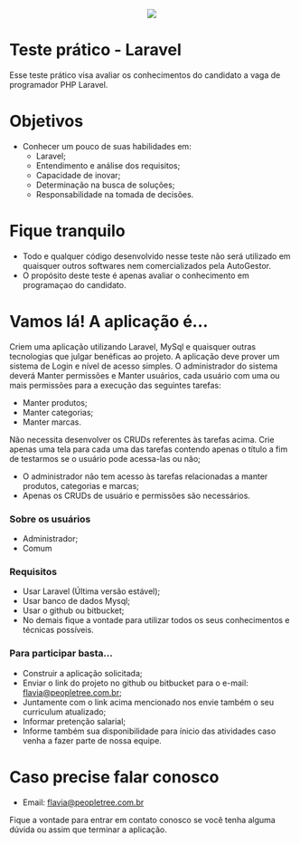 <p align="center"><img src="http://autogestor.net/uploads/1568398574.svg"></p>


# Teste prático - Laravel

Esse teste prático visa avaliar os conhecimentos do candidato a vaga de programador PHP Laravel.

# Objetivos
  - Conhecer um pouco de suas habilidades em:
    - Laravel;
    - Entendimento e análise dos requisitos;
    - Capacidade de inovar;
    - Determinação na busca de soluções;
    - Responsabilidade na tomada de decisões.

# Fique tranquilo
  - Todo e qualquer código desenvolvido nesse teste não será utilizado em quaisquer outros softwares nem comercializados pela AutoGestor.
  - O propósito deste teste é apenas avaliar o conhecimento em programaçao do candidato.

# Vamos lá! A aplicação é...
Criem uma aplicação utilizando Laravel, MySql e quaisquer outras tecnologias que julgar benéficas ao projeto.
A aplicação deve prover um sistema de Login e nível de acesso simples.
O administrador do sistema deverá Manter permissões e Manter usuários, cada usuário com uma ou mais permissões para a execução das seguintes tarefas:
 - Manter produtos;
 - Manter categorias;
 - Manter marcas.
	
Não necessita desenvolver os CRUDs referentes às tarefas acima.
Crie apenas uma tela para cada uma das tarefas contendo apenas o título a fim de testarmos se o usuário pode acessa-las ou não;
- O administrador não tem acesso às tarefas relacionadas a manter produtos, categorias e marcas;
- Apenas os CRUDs de usuário e permissões são necessários. 

### Sobre os usuários
- Administrador;
- Comum

### Requisitos
- Usar Laravel (Última versão estável);
- Usar banco de dados Mysql;
- Usar o github ou bitbucket;
- No demais fique a vontade para utilizar todos os seus conhecimentos e técnicas possíveis.

### Para participar basta...
- Construir a aplicação solicitada;
- Enviar o link do projeto no github ou bitbucket para o e-mail: flavia@peopletree.com.br;
- Juntamente com o link acima mencionado nos envie também o seu curriculum atualizado;
- Informar pretenção salarial;
- Informe também sua disponibilidade para ínicio das atividades caso venha a fazer parte de nossa equipe.

# Caso precise falar conosco
- Email: flavia@peopletree.com.br 

Fique a vontade para entrar em contato conosco se você tenha alguma dúvida ou assim que terminar a aplicação.
